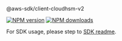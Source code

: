 @aws-sdk/client-cloudhsm-v2

[![NPM version](https://img.shields.io/npm/v/@aws-sdk/client-cloudhsm-v2/beta.svg)](https://www.npmjs.com/package/@aws-sdk/client-cloudhsm-v2)
[![NPM downloads](https://img.shields.io/npm/dm/@aws-sdk/client-cloudhsm-v2.svg)](https://www.npmjs.com/package/@aws-sdk/client-cloudhsm-v2)

For SDK usage, please step to [SDK readme](https://github.com/aws/aws-sdk-js-v3).
